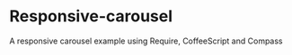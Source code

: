 Responsive-carousel
===================

A responsive carousel example using Require, CoffeeScript and Compass
